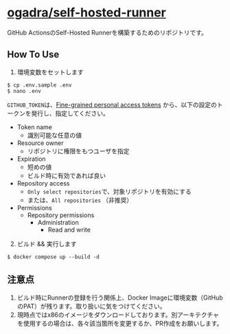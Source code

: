 # [ogadra/self-hosted-runner](https://github.com/ogadra/self-hosted-runner)

GitHub ActionsのSelf-Hosted Runnerを構築するためのリポジトリです。

## How To Use

1. 環境変数をセットします

```shell
$ cp .env.sample .env
$ nano .env
```

`GITHUB_TOKEN`は、[Fine-grained personal access tokens](https://github.com/settings/tokens?type=beta) から、以下の設定のトークンを発行し、指定してください。

- Token name
  - 識別可能な任意の値
- Resource owner
  - リポジトリに権限をもつユーザを指定
- Expiration
  - 短めの値
  - ビルド時に有効であれば良い
- Repository access
  - `Only select repositories`で、対象リポジトリを有効にする
  - または、`All repositories` （非推奨）
- Permissions
  - Repository permissions
    - Administration
      - Read and write

2. ビルド && 実行します

```shell
$ docker compose up --build -d
```

## 注意点

1. ビルド時にRunnerの登録を行う関係上、Docker Imageに環境変数（GitHubのPAT）が残ります。取り扱いに気をつけてください。
2. 現時点ではx86のイメージをダウンロードしております。別アーキテクチャを使用するの場合は、各々該当箇所を変更するか、PR作成をお願いします。
